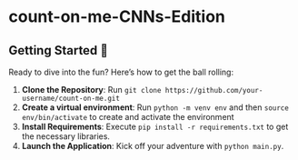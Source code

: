 # count-on-me-CNNs-Edition


## Getting Started 🚀
Ready to dive into the fun? Here’s how to get the ball rolling:

1. **Clone the Repository**: Run `git clone https://github.com/your-username/count-on-me.git`
2. **Create a virtual environment**: Run `python -m venv env` and then `source env/bin/activate` to create and activate the environment
4. **Install Requirements**: Execute `pip install -r requirements.txt` to get the necessary libraries.
5. **Launch the Application**: Kick off your adventure with `python main.py`.